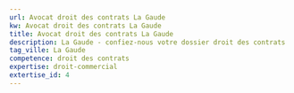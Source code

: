 ```yaml
---
url: Avocat droit des contrats La Gaude
kw: Avocat droit des contrats La Gaude
title: Avocat droit des contrats La Gaude
description: La Gaude - confiez-nous votre dossier droit des contrats
tag_ville: La Gaude
competence: droit des contrats
expertise: droit-commercial
extertise_id: 4
---
```

